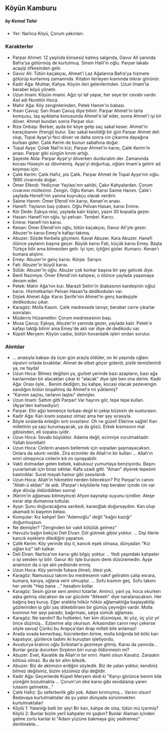 ## Köyün Kamburu

##### by Kemal Tahir

* Yer: Narlıca Köyü, Çorum yakınları.

### Karakterler

* Parpar Ahmet: 12 yaşinda kimsesiz kalmış salgında, Gavur Ali yanında Bafra'ya götürmüş de kurtulmuş. Sinsin Halil'in oğlu. Parpar lakabı acayip öfkesinden gelir.
* Gavur Ali: Tütün kaçakçısı, Ahmet'i Laz Ağalarına Bafra'ya hizmete götürüp kurtarmış zamanında. Kitabın ilerleyen kısmında tekrar görünür.
* Kadir Ağa: Muhtar, Kahya. Köyün ileri gelenlerinden. Uzun Imam'la beraber köyü yönetir.
* Uzun Imam: Köyün imami. Ağzı iyi laf yapar, her seye bir cevabı vardır. Asıl adı Nurettin Hoca.
* Mahir Ağa: Köy zenginlerinden, Petek Hanım'ın babası.
* Ihsan Çavuş: Sarı Ihsan Çavuş diye bilinir. Parpar Ahmet'in tarla komşusu, taş ayıklama konusunda Ahmet'e laf eder, sonra Ahmet'i iyi bir döver. Ahmet bundan sonra Parpar olur.
* Rıza Onbaşı: Berber, ayda bir köye gelip saç sakal keser. Ahmet'in karaçıbanını (frengi) bulur. Sac sakal kesildiği bir gün Parpar Ahmet deli olup, Topal Ayşe'yi feci döver ve daha sonra cin çikarma dayağına kurban gider. Çalık Kerim de bunun sabahına doğar.
* Topal Ayşe: Çolak Nail'in kizi, Parpar Ahmet'in karısı, Çalık Kerim'in anası. Parpar gibi sürgün kırımı artığı.
* Şayeste Abla: Parpar Ayşe'yi döverken durduralım der. Zamanında kocası Hüseyin az dövmemiş. Ayşe'yi doğurtup, oğlanı Imam'a getirir ad koyması için.
* Çalık Kerim: Çalık Hafız, pis Çalık. Parpar Ahmet ile Topal Ayşe'nin oğlu. 1890 civarında doğar.
* Ömer Efendi: Yediçınar Yaylası'nın sahibi, Çakır Kahyalardan. Çorum civarının mültezimi. Zengin. Oğlu Kenan. Karısı Saime Hanım. Çalık'ı yaylada Henefi'nin yanına kuyrukçu olarak verdirir.
* Saime Hanım: Ömer Efendi'nin karısı, Kenan'ın anası.
* Hanefi: Yaylanın baş çobanı. Oğlu Pelvan Hasan, karısı Emine.
* Kör Dede: Eşkıya reisi, yaylada kalır kişları, yazın 30 kopukla gezer.
* Hasan: Hanefi'nin oğlu. Iyi pelvan. Tembel. Karıcı.
* Emine: Hanefi'nin karısı.
* Kenan: Ömer Efendi'nin oğlu, tütün kaçakçısı, Gavur Ali'yle gezer. Abuzer'in karısı Emey'e kafayı takmış.
* Abuzer: Sözde Kerbela göçmeni. Kavat Abuzer. Kara Abuzer. Hanefi ölünce yaylanın başına geçer. Büyük karısı Fati, küçük karısı Emey. Başta Türkçe bilir ama bilmezden gelir. Iyi içer, içtiğini gizler. Kumarcı. Kenan'ı kumara alıştırır.
* Emey: Abuzer'in genç karısı. Körpe. Sarışın.
* Fati: Abuzer'in büyül karısı.
* Sülük: Abuzer'in oğlu. Abuzer çok korkar başına bir şey gelicek diye.
* Benli Nazmiye: Ömer Efendi'nin kahpesi, o ölünce yaylada yaşamaya devam eder.
* Petek: Mahir Ağa'nın kızı. Marazli Selim'in (babasının kardeşinin oğlu) karısı. Hizmetkarları Pelvan Hasan'la dedikoduları var.
* Dişlek Ahmet Ağa: Karısı Şerife'nin Ahmet'in genç kardeşiyle dedikodusu çıkar.
* Karagöz: Molla Kasım. Çalık medresede tanışır, beraber cerre çıkarlar sonraları.
* Müderris Hüsamettin: Çorum medresesinin başı.
* Musa Çavuş: Eşkıya, Abuzer'in yanında gezer, yaylada kalır. Petek'e kafayı taktğı bilinir ama Emey'de aklı var diye de dedikodu var.
* Küpeli Meryem: Köyün cadısı, bütün hovardalık işleri ondan sorulur.

### Alıntılar

* ... anasıyla babası da üçer gün arayla öldüler, on iki yaşında oğlanı sipsivri ortada bıraktılar. Ahmet de elbet göçer giderdi, pislik temizlenirdi ya, ne fayda!
* Uzun Hoca: Bilmez değilsin ya, gurbet yerinde bazı azapların, bazı ağa karılarından bir alacakları çıkar ki "alacak" diye işte ben ona derim.
Kadir Ağa: Orası öyle... Benim dediğim, bu kahpe, kocasi olacak pezevengin sandığını bütün boşaltmış da Ahmet'e mi yüklemiş?
* "Karının saçlısı, tarlanın taşlısı" demişler.
* Uzun Imam: Sattım gitti Parpar! Var hayrını gör, tepe tepe kullan. (Ayşe'den bahsediyor)
* Parpar: Elin ağzı kemençe torbası degil ki çekip büzesin de susturasın.
* Kadir Ağa: Karı kısmı sopasız olmaz ama her şey sırasıyla.
* Böyle sıralarda erkeğin sırtı sıvazlanır. Oh ne güzel! Ellerine sağlık! Karı milletinin ya saçı kurumayacak, ya da gözü. Erkek kısmısının mal gibisinden, eli sopalısı iyidir.
* Uzun Hoca: Sevabı büyüktür. Adama değil, ecinniye vurulmaktadır. Yallah bismillah!
* Uzun Hoca: Cinlerin anasını bellemek için sopadan şaşmayacaksın. Onlara da sıkıntı verdik. Zira ecinniler de Allah'ın bir kulları ... Allah'ın emri olmayınca cinlerin kılı mı oynayabilir.
* Vakti dolmadan gelen bebek, kabuksuz yumurtaya benziyordu. Başını yuvarlamak için biraz sıktılar. Kafa uzadı gitti. "Aman" diyerek tepesini bastırdılar. Surat mayalı hamur gibi yassılandı.
* Uzun Hoca: Allah'in hikmetini nerden bileceksin? Piz Parpar'ın canını "Allah-ü ekber" ile aldı. (Parpar'ı köylülerle hep beraber içinde cin var diye dövüp öldürdükten sonra)
* (Kerim'in ağlaması bitmeyince) Afyon kaynatıp suyunu içirdiler. Ateşe esrar atıp dumanına tuttular.
* Ayşe: Şunu doğuracağıma sarıkedi, karaoğlak doğursaydım. Kan olup akamadı ki başımın belası.
* Komşular: Kız kahpe! Sen "Ademoğlu" değil "kağnı kazığı" doğurmuşsun.
* Ne demişler? "Zenginden bir vakit kötülük gelmez"
* Havuzlu bağın bekçisi Deli Elvan: Döl gütmek gibisi yoktur. ... Dişi itlerle kancık eşeklere dilediğini yaparsın.
* Çalik Kerim: Köy yerinde dişi it, kancık eşek olmasa, dünyadan "Kız oğlan kız" lafı kalkar.
* Deli Elvan: Narlıca'nın karısı gibi bilgiç yoktur. .. Yedi yaşındaki kahpeler o işi senden iyi bilir.
Gavur Ali: Işte burasını denk düsüremedin. Ayşe anamızın da o işe aklı yedisinde ermiş.
* Uzun Hoca: Köy yerinde fukara ölmeli, ötesi yok.
* Karagöz: Namussuz takımı bu medresenin vakıf geliratını çalıp esrara, kumara, karıya, oğlana verir olmuştur. ... Sofu kısmını geç. Sofu takımı her yerde "Hep bana ..." hesabını kollar.
* Karagöz: Sesin gürse seni aminci tutarlar. Aminci, yani ya, hoca okurken aşka gelmiş olacaksın da var gücünle "Alleeeh" diye naralanacaksın. Her bağırış beş kuruş. Eğer aralıkta hökür hökür ağlamaklıiğa başlayabilip gözlerinden ip gibi yaş dökebilirsen bir gümüş çeyreğin vardır. Molla kısmının her şeyi paradır, bağırması, salya sümük ağlaması.
* Karagöz: Ne sandın? Bu hutbeleri, her kim düzmüşse, iki yüz, üç yüz yıl önce düzmüş... Ezberine alıp okursun. Arkasından canın neyi çekerse söyle savuş! Çünkü bu Arapça'dan Arap milleti bile anlamaz!
* Arada sırada kemerbaşı, hücrelerden birine, molla kılığında bit kötü karı kapatıyor, günlerce tadımı iki kuruştan işletiyordu.
* Avusturya kralının oğlu Sırbistan'a gezmeye gitmiş. Karısı da yanında... Bunlar gezip dururken Sırplının biri vurup öldürmesin mi?
* Abuzer: Evet, Kavatlık da Allah'ın bir emri. Hamt olsun Kavatız. Zanaatın kötüsü olmaz. Bu da bir altın bilezik.
* Abuzer: Biz de aklımızın erdiğini söyledik. Biz de yalan yoktur, kendiniz bilmez değilsiniz, bizim sözümüz dişi değildir.
* Kadir Ağa: Geçenlerde Küpeli Meryem dedi ki "Karıyı görünce benim bile yüreğim bozulmakta ... Çorum'un ebe karısı gibi sevdalanıp yaren tutasım gelmekte..."
* Çalık Hafız: Şu seferberlik gibi yok. Adam kırımıymış... Varsın olsun! Bedavaya kurtulmaktalar da şu yalan dünyada sürünmekten kurtulmaktalar!
* Köylü 1:
Yalanlığı belli bir şey! Bir karı, kahpe de olsa, tütün mü içermiş?  
Köylü 2: Bunlar bizim yerli kahpeler mi şaşkın? Bunlar Alaman içinden gelme zorlu karılar ki "Adam yüzüne bakmaya güç yediremez" denilmekte...